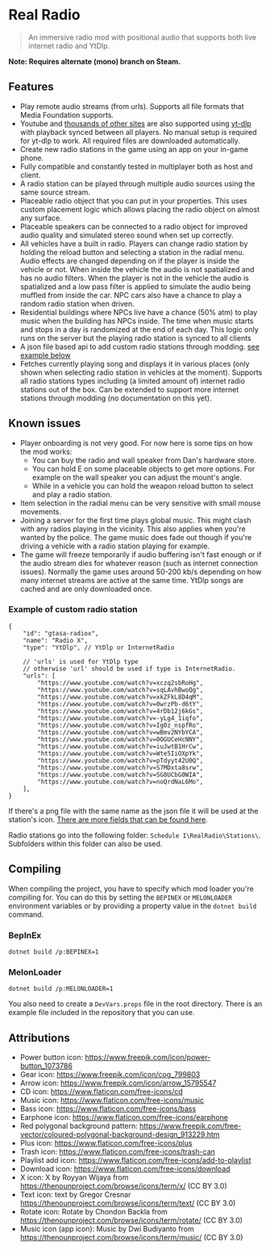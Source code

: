 # Real Radio

> An immersive radio mod with positional audio that supports both live internet radio and YtDlp.

**Note: Requires alternate (mono) branch on Steam.**

## Features

-   Play remote audio streams (from urls). Supports all file formats that Media Foundation supports.
-   Youtube and [thousands of other sites](https://github.com/yt-dlp/yt-dlp/blob/master/supportedsites.md) are also supported using [yt-dlp](https://github.com/yt-dlp/yt-dlp/) with playback synced between all players. No manual setup is required for yt-dlp to work. All required files are downloaded automatically.
-   Create new radio stations in the game using an app on your in-game phone.
-   Fully compatible and constantly tested in multiplayer both as host and client.
-   A radio station can be played through multiple audio sources using the same source stream.
-   Placeable radio object that you can put in your properties. This uses custom placement logic which allows placing the radio object on almost any surface.
-   Placeable speakers can be connected to a radio object for improved audio quality and simulated stereo sound when set up correctly.
-   All vehicles have a built in radio. Players can change radio station by holding the reload button and selecting a station in the radial menu. Audio effects are changed depending on if the player is inside the vehicle or not. When inside the vehicle the audio is not spatialized and has no audio filters. When the player is not in the vehicle the audio is spatialized and a low pass filter is applied to simulate the audio being muffled from inside the car. NPC cars also have a chance to play a random radio station when driven.
-   Residential buildings where NPCs live have a chance (50% atm) to play music when the building has NPCs inside. The time when music starts and stops in a day is randomized at the end of each day. This logic only runs on the server but the playing radio station is synced to all clients
-   A json file based api to add custom radio stations through modding. [see example below](#example-of-custom-radio-station)
-   Fetches currently playing song and displays it in various places (only shown when selecting radio station in vehicles at the moment). Supports all radio stations types including (a limited amount of) internet radio stations out of the box. Can be extended to support more internet stations through modding (no documentation on this yet).

## Known issues
- Player onboarding is not very good. For now here is some tips on how the mod works:
    - You can buy the radio and wall speaker from Dan's hardware store.
    - You can hold E on some placeable objects to get more options. For example on the wall speaker you can adjust the mount's angle.
    - While in a vehicle you can hold the weapon reload button to select and play a radio station.
- Item selection in the radial menu can be very sensitive with small mouse movements.
- Joining a server for the first time plays global music. This might clash with any radios playing in the vicinity. This also applies when you're wanted by the police. The game music does fade out though if you're driving a vehicle with a radio station playing for example.
- The game will freeze temporarily if audio buffering isn't fast enough or if the audio stream dies for whatever reason (such as internet connection issues). Normally the game uses around 50-200 kb/s depending on how many internet streams are active at the same time. YtDlp songs are cached and are only downloaded once.

### Example of custom radio station

```json5
{
    "id": "gtasa-radiox",
    "name": "Radio X",
    "type": "YtDlp", // YtDlp or InternetRadio

    // 'urls' is used for YtDlp type
    // otherwise 'url' should be used if type is InternetRadio.
    "urls": [
        "https://www.youtube.com/watch?v=xczq2sbRoHg",
        "https://www.youtube.com/watch?v=sqLAvhBwoQg",
        "https://www.youtube.com/watch?v=xkZFkL8D4qM",
        "https://www.youtube.com/watch?v=0wrzPb-d6tY",
        "https://www.youtube.com/watch?v=4rDb12j6kGs",
        "https://www.youtube.com/watch?v=-yLg4_1iqfo",
        "https://www.youtube.com/watch?v=Ig0z_nspfRo",
        "https://www.youtube.com/watch?v=wBmv2NYbYCA",
        "https://www.youtube.com/watch?v=0OGUCeHcNNY",
        "https://www.youtube.com/watch?v=iuJwtB1HrCw",
        "https://www.youtube.com/watch?v=Wte5IiOXpYk",
        "https://www.youtube.com/watch?v=pTdyyt42U0Q",
        "https://www.youtube.com/watch?v=S7MDxta8srw",
        "https://www.youtube.com/watch?v=SG8UCbG0WIA",
        "https://www.youtube.com/watch?v=noQrdNaL6Mo",
    ],
}
```

If there's a png file with the same name as the json file it will be used at the station's icon. [There are more fields that can be found here](https://github.com/Skippeh/Schedule1RealRadioMod/blob/main/RealRadio/Components/API/Data/RadioStation.cs).

Radio stations go into the following folder: `Schedule I\RealRadio\Stations\`. Subfolders within this folder can also be used.

## Compiling

When compiling the project, you have to specify which mod loader you're compiling for. You can do this by setting the `BEPINEX` or `MELONLOADER` environment variables or by providing a property value in the `dotnet build` command.

### BepInEx

```
dotnet build /p:BEPINEX=1
```

### MelonLoader

```
dotnet build /p:MELONLOADER=1
```

You also need to create a `DevVars.props` file in the root directory. There is an example file included in the repository that you can use.

## Attributions
- Power button icon: https://www.freepik.com/icon/power-button_1073786
- Gear icon: https://www.freepik.com/icon/cog_799803
- Arrow icon: https://www.freepik.com/icon/arrow_15795547
- CD icon: https://www.flaticon.com/free-icons/cd
- Music icon: https://www.flaticon.com/free-icons/music
- Bass icon: https://www.flaticon.com/free-icons/bass
- Earphone icon: https://www.flaticon.com/free-icons/earphone
- Red polygonal background pattern: https://www.freepik.com/free-vector/coloured-polygonal-background-design_913229.htm
- Plus icon: https://www.flaticon.com/free-icons/plus
- Trash icon: https://www.flaticon.com/free-icons/trash-can
- Playlist add icon: https://www.flaticon.com/free-icons/add-to-playlist
- Download icon: https://www.flaticon.com/free-icons/download
- X icon: X by Royyan Wijaya from https://thenounproject.com/browse/icons/term/x/ (CC BY 3.0)
- Text icon: text by Gregor Cresnar https://thenounproject.com/browse/icons/term/text/ (CC BY 3.0)
- Rotate icon: Rotate by Chondon Backla from https://thenounproject.com/browse/icons/term/rotate/ (CC BY 3.0)
- Music icon (app icon): Music by Dwi Budiyanto from https://thenounproject.com/browse/icons/term/music/ (CC BY 3.0)
